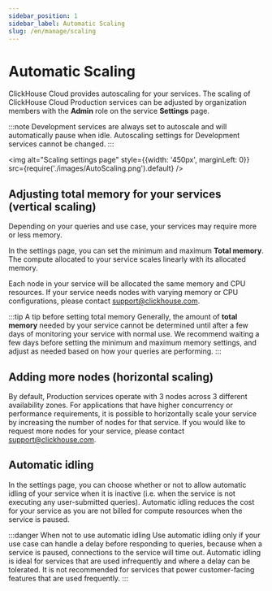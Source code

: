 ```yaml
---
sidebar_position: 1
sidebar_label: Automatic Scaling
slug: /en/manage/scaling
---
```


# Automatic Scaling

ClickHouse Cloud provides autoscaling for your services. The scaling of ClickHouse Cloud Production services can be adjusted by organization members with the **Admin** role on the service **Settings** page.

:::note
Development services are always set to autoscale and will automatically pause when idle. Autoscaling settings for Development services cannot be changed.
:::

<img alt="Scaling settings page" style={{width: '450px', marginLeft: 0}} src={require('./images/AutoScaling.png').default} />

## Adjusting total memory for your services (vertical scaling)

Depending on your queries and use case, your services may require more or less memory.

In the settings page, you can set the minimum and maximum **Total memory**. The compute allocated to your service scales linearly with its allocated memory.

Each node in your service will be allocated the same memory and CPU resources. If your service needs nodes with varying memory or CPU configurations, please contact support@clickhouse.com.

:::tip A tip before setting total memory
Generally, the amount of **total memory** needed by your service cannot be determined until after a few days of monitoring your service with normal use.  We recommend waiting a few days before setting the minimum and maximum memory settings, and adjust as needed based on how your queries are performing.
:::

## Adding more nodes (horizontal scaling)

By default, Production services operate with 3 nodes across 3 different availability zones. For applications that have higher concurrency or performance requirements, it is possible to horizontally scale your service by increasing the number of nodes for that service. If you would like to request more nodes for your service, please contact support@clickhouse.com.

## Automatic idling

In the settings page, you can choose whether or not to allow automatic idling of your service when it is inactive (i.e. when the service is not executing any user-submitted queries). Automatic idling reduces the cost for your service as you are not billed for compute resources when the service is paused.

:::danger When not to use automatic idling
Use automatic idling only if your use case can handle a delay before responding to queries, because when a service is paused, connections to the service will time out.  Automatic idling is ideal for services that are used infrequently and where a delay can be tolerated. It is not recommended for services that power customer-facing features that are used frequently.
:::
